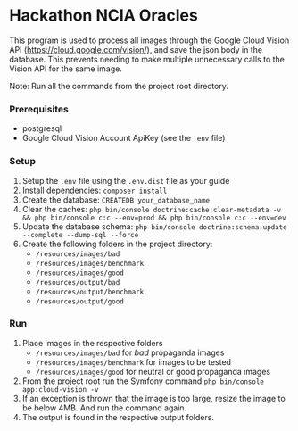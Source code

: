 # Hackathon NCIA Oracles

This program is used to process all images through the Google Cloud Vision API (https://cloud.google.com/vision/), and save the json body in the database.
This prevents needing to make multiple unnecessary calls to the Vision API for the same image. 

Note: Run all the commands from the project root directory.

### Prerequisites
* postgresql
* Google Cloud Vision Account ApiKey (see the `.env` file)

### Setup

1.  Setup the ```.env``` file using the ```.env.dist``` file as your guide
2.  Install dependencies: ```composer install```
3.  Create the database: ```CREATEDB your_database_name```
4.  Clear the caches: ```php bin/console doctrine:cache:clear-metadata -v && php bin/console c:c --env=prod && php bin/console c:c --env=dev```
5.  Update the database schema: ```php bin/console doctrine:schema:update --complete --dump-sql --force```
6. Create the following folders in the project directory:
   - `/resources/images/bad`
   - `/resources/images/benchmark`
   - `/resources/images/good`
   - `/resources/output/bad`
   - `/resources/output/benchmark`
   - `/resources/output/good`

### Run

1. Place images in the respective folders
   - `/resources/images/bad` for _bad_ propaganda images
   - `/resources/images/benchmark` for images to be tested
   - `/resources/images/good` for neutral or good propaganda images   
2. From the project root run the Symfony command ```php bin/console app:cloud-vision -v```
3. If an exception is thrown that the image is too large, resize the image to be below 4MB. And run the command again.
4. The output is found in the respective output folders.